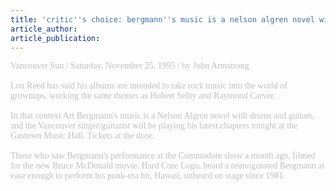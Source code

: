 ```yaml
---
title: 'critic''s choice: bergmann''s music is a nelson algren novel with drums and guitars'
article_author: 
article_publication: 
---
```

<span style="color: #c0c0c0"><span style="font-family: 'book antiqua',palatino">Vancouver Sun / Saturday, November 25, 1995 / by John Armstrong<br />
<br />
Lou Reed has said his albums are intended to take rock music into the world of grownups, working the same themes as Hubert Selby and Raymond Carver.<br />
<br />
In that context Art Bergmann's music is a Nelson Algren novel with drums and guitars, and the Vancouver singer/guitarist will be playing his latest chapters tonight at the Gastown Music Hall. Tickets at the door.<br />
<br />
Those who saw Bergmann's performance at the Commodore show a month ago, filmed for the new Bruce McDonald movie, Hard Core Logo, heard a reinvigorated Bergmann at ease enough to perform his punk-era hit, Hawaii, unheard on stage since 1981.<br />
</span></span>
